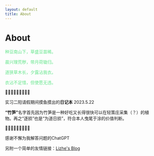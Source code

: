 ```yaml
---
layout: default
title: About
---
```

<h1>About</h1>
<font color="#63E58A">

种豆南山下，草盛豆苗稀。

晨兴理荒秽，带月荷锄归。

道狭草木长，夕露沾我衣。

衣沾不足惜，但使愿无违。
</font>

🎍🎍🎍🎍🎍🎍🎍🎍🎍

实习二阳请假期间摸鱼摸出的<b>日记本</b>
2023.5.22

<b>“竹笋”</b>名字首先因为竹笋是一种好吃又长得很快可以在轻策庄采集（？）的植物。再之“逐损”也是“为道日损”，符合本人曳尾于涂的价值判断。

🎍🎍🎍🎍🎍🎍🎍🎍🎍

感谢不懈为我解答问题的ChatGPT

另附一个简单的友情链接：[Lizhe's Blog](https://lizhening.github.io/) 
